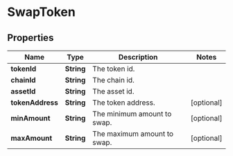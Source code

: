 

# SwapToken


## Properties

| Name | Type | Description | Notes |
|------------ | ------------- | ------------- | -------------|
|**tokenId** | **String** | The token id. |  |
|**chainId** | **String** | The chain id. |  |
|**assetId** | **String** | The asset id. |  |
|**tokenAddress** | **String** | The token address. |  [optional] |
|**minAmount** | **String** | The minimum amount to swap. |  [optional] |
|**maxAmount** | **String** | The maximum amount to swap. |  [optional] |




